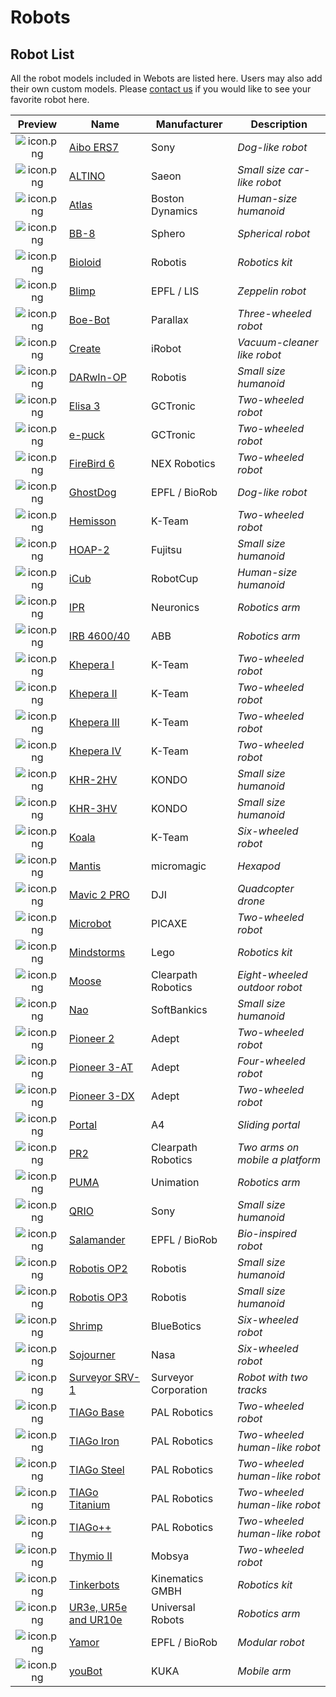 # Robots

## Robot List

All the robot models included in Webots are listed here. Users may also add their own custom models.
Please [contact us](https://www.cyberbotics.com/contact) if you would like to see your favorite robot here.

| Preview                                            | Name                                |  Manufacturer        | Description                       |
| :------------------------------------------------: | ----------------------------------- | -------------------- | --------------------------------- |
| ![icon.png](images/robots/aibo-ers7/icon.png)      | [Aibo ERS7](aibo-ers7.md)           | Sony                 | *Dog-like robot*                  |
| ![icon.png](images/robots/altino/icon.png)         | [ALTINO](altino.md)                 | Saeon                | *Small size car-like robot*       |
| ![icon.png](images/robots/atlas/icon.png)          | [Atlas](atlas.md)                   | Boston Dynamics      | *Human-size humanoid*             |
| ![icon.png](images/robots/bb8/icon.png)            | [BB-8](bb8.md)                      | Sphero               | *Spherical robot*                 |
| ![icon.png](images/robots/bioloid/icon.png)        | [Bioloid](bioloid.md)               | Robotis              | *Robotics kit*                    |
| ![icon.png](images/robots/blimp/icon.png)          | [Blimp](blimp.md)                   | EPFL / LIS           | *Zeppelin robot*                  |
| ![icon.png](images/robots/boebot/icon.png)         | [Boe-Bot](boebot.md)                | Parallax             | *Three-wheeled robot*             |
| ![icon.png](images/robots/create/icon.png)         | [Create](create.md)                 | iRobot               | *Vacuum-cleaner like robot*       |
| ![icon.png](images/robots/darwin-op/icon.png)      | [DARwIn-OP](darwin-op.md)           | Robotis              | *Small size humanoid*             |
| ![icon.png](images/robots/elisa3/icon.png)         | [Elisa 3](elisa3.md)                | GCTronic             | *Two-wheeled robot*               |
| ![icon.png](images/robots/epuck/icon.png)          | [e-puck](epuck.md)                  | GCTronic             | *Two-wheeled robot*               |
| ![icon.png](images/robots/firebird6/icon.png)      | [FireBird 6](firebird6.md)          | NEX Robotics         | *Two-wheeled robot*               |
| ![icon.png](images/robots/ghostdog/icon.png)       | [GhostDog](ghostdog.md)             | EPFL / BioRob        | *Dog-like robot*                  |
| ![icon.png](images/robots/hemisson/icon.png)       | [Hemisson](hemisson.md)             | K-Team               | *Two-wheeled robot*               |
| ![icon.png](images/robots/hoap2/icon.png)          | [HOAP-2](hoap2.md)                  | Fujitsu              | *Small size humanoid*             |
| ![icon.png](images/robots/icub/icon.png)           | [iCub](icub.md)                     | RobotCup             | *Human-size humanoid*             |
| ![icon.png](images/robots/ipr/icon.png)            | [IPR](ipr.md)                       | Neuronics            | *Robotics arm*                    |
| ![icon.png](images/robots/irb4600-40/icon.png)     | [IRB 4600/40](irb4600-40.md)        | ABB                  | *Robotics arm*                    |
| ![icon.png](images/robots/khepera1/icon.png)       | [Khepera I](khepera1.md)            | K-Team               | *Two-wheeled robot*               |
| ![icon.png](images/robots/khepera2/icon.png)       | [Khepera II](khepera2.md)           | K-Team               | *Two-wheeled robot*               |
| ![icon.png](images/robots/khepera3/icon.png)       | [Khepera III](khepera3.md)          | K-Team               | *Two-wheeled robot*               |
| ![icon.png](images/robots/khepera4/icon.png)       | [Khepera IV](khepera4.md)           | K-Team               | *Two-wheeled robot*               |
| ![icon.png](images/robots/khr-2hv/icon.png)        | [KHR-2HV](khr-2hv.md)               | KONDO                | *Small size humanoid*             |
| ![icon.png](images/robots/khr-3hv/icon.png)        | [KHR-3HV](khr-3hv.md)               | KONDO                | *Small size humanoid*             |
| ![icon.png](images/robots/koala/icon.png)          | [Koala](koala.md)                   | K-Team               | *Six-wheeled robot*               |
| ![icon.png](images/robots/mantis/icon.png)         | [Mantis](mantis.md)                 | micromagic           | *Hexapod*                         |
| ![icon.png](images/robots/mavic-2-pro/icon.png)    | [Mavic 2 PRO](mavic-2-pro.md)       | DJI                  | *Quadcopter drone*                |
| ![icon.png](images/robots/microbot/icon.png)       | [Microbot](microbot.md)             | PICAXE               | *Two-wheeled robot*               |
| ![icon.png](images/robots/mindstorms/icon.png)     | [Mindstorms](mindstorms.md)         | Lego                 | *Robotics kit*                    |
| ![icon.png](images/robots/moose/icon.png)          | [Moose](moose.md)                   | Clearpath Robotics   | *Eight-wheeled outdoor robot*     |
| ![icon.png](images/robots/nao/icon.png)            | [Nao](nao.md)                       | SoftBankics          | *Small size humanoid*             |
| ![icon.png](images/robots/pioneer2/icon.png)       | [Pioneer 2](pioneer2.md)            | Adept                | *Two-wheeled robot*               |
| ![icon.png](images/robots/pioneer-3at/icon.png)    | [Pioneer 3-AT](pioneer-3at.md)      | Adept                | *Four-wheeled robot*              |
| ![icon.png](images/robots/pioneer-3dx/icon.png)    | [Pioneer 3-DX](pioneer-3dx.md)      | Adept                | *Two-wheeled robot*               |
| ![icon.png](images/robots/portal/icon.png)         | [Portal](portal.md)                 | A4                   | *Sliding portal*                  |
| ![icon.png](images/robots/pr2/icon.png)            | [PR2](pr2.md)                       | Clearpath Robotics   | *Two arms on mobile a platform*   |
| ![icon.png](images/robots/puma/icon.png)           | [PUMA](puma.md)                     | Unimation            | *Robotics arm*                    |
| ![icon.png](images/robots/qrio/icon.png)           | [QRIO](qrio.md)                     | Sony                 | *Small size humanoid*             |
| ![icon.png](images/robots/salamander/icon.png)     | [Salamander](salamander.md)         | EPFL / BioRob        | *Bio-inspired robot*              |
| ![icon.png](images/robots/robotis-op2/icon.png)    | [Robotis OP2](robotis-op2.md)       | Robotis              | *Small size humanoid*             |
| ![icon.png](images/robots/robotis-op3/icon.png)    | [Robotis OP3](robotis-op3.md)       | Robotis              | *Small size humanoid*             |
| ![icon.png](images/robots/shrimp/icon.png)         | [Shrimp](shrimp.md)                 | BlueBotics           | *Six-wheeled robot*               |
| ![icon.png](images/robots/sojourner/icon.png)      | [Sojourner](sojourner.md)           | Nasa                 | *Six-wheeled robot*               |
| ![icon.png](images/robots/surveyor/icon.png)       | [Surveyor SRV-1](surveyor.md)       | Surveyor Corporation | *Robot with two tracks*           |
| ![icon.png](images/robots/tiago_base/icon.png)     | [TIAGo Base](tiago-base.md)         | PAL Robotics         | *Two-wheeled robot*               |
| ![icon.png](images/robots/tiago_iron/icon.png)     | [TIAGo Iron](tiago-iron.md)         | PAL Robotics         | *Two-wheeled human-like robot*    |
| ![icon.png](images/robots/tiago_steel/icon.png)    | [TIAGo Steel](tiago-steel.md)       | PAL Robotics         | *Two-wheeled human-like robot*    |
| ![icon.png](images/robots/tiago_titanium/icon.png) | [TIAGo Titanium](tiago-titanium.md) | PAL Robotics         | *Two-wheeled human-like robot*    |
| ![icon.png](images/robots/tiago++/icon.png)        | [TIAGo++ ](tiago++.md)              | PAL Robotics         | *Two-wheeled human-like robot*    |
| ![icon.png](images/robots/thymio2/icon.png)        | [Thymio II](thymio2.md)             | Mobsya               | *Two-wheeled robot*               |
| ![icon.png](images/robots/tinkerbots/icon.png)     | [Tinkerbots](tinkerbots.md)         | Kinematics GMBH      | *Robotics kit*                    |
| ![icon.png](images/robots/ure/icon.png)            | [UR3e, UR5e and UR10e](ure.md)      | Universal Robots     | *Robotics arm*                    |
| ![icon.png](images/robots/yamor/icon.png)          | [Yamor](yamor.md)                   | EPFL / BioRob        | *Modular robot*                   |
| ![icon.png](images/robots/youbot/icon.png)         | [youBot](youbot.md)                 | KUKA                 | *Mobile arm*                      |
